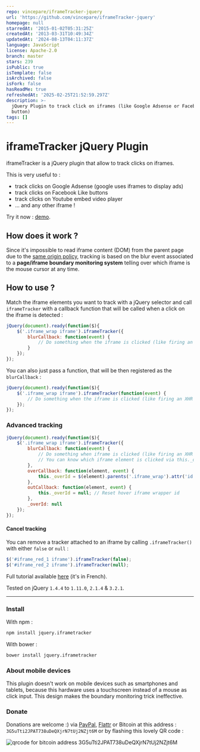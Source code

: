 ```yaml
---
repo: vincepare/iframeTracker-jquery
url: 'https://github.com/vincepare/iframeTracker-jquery'
homepage: null
starredAt: '2015-01-02T05:31:25Z'
createdAt: '2013-03-31T10:49:34Z'
updatedAt: '2024-08-13T04:11:37Z'
language: JavaScript
license: Apache-2.0
branch: master
stars: 239
isPublic: true
isTemplate: false
isArchived: false
isFork: false
hasReadMe: true
refreshedAt: '2025-02-25T21:52:59.297Z'
description: >-
  jQuery Plugin to track click on iframes (like Google Adsense or Facebook Like
  button)
tags: []
---
```


iframeTracker jQuery Plugin
===========================
iframeTracker is a jQuery plugin that allow to track clicks on iframes.

This is very useful to :

 - track clicks on Google Adsense (google uses iframes to display ads)
 - track clicks on Facebook Like buttons
 - track clicks on Youtube embed video player
 - ... and any other iframe !

Try it now : [demo](https://cdn.rawgit.com/vincepare/iframeTracker-jquery/master/demo/index.html).

How does it work ?
------------------
Since it's impossible to read iframe content (DOM) from the parent page due to the [same origin policy](http://en.wikipedia.org/wiki/Same-origin_policy), tracking is based on the blur event associated to a **page/iframe boundary monitoring system** telling over which iframe is the mouse cursor at any time.

How to use ?
------------
Match the iframe elements you want to track with a jQuery selector and call `iframeTracker` with a callback function that will be called when a click on the iframe is detected :

```javascript
jQuery(document).ready(function($){
	$('.iframe_wrap iframe').iframeTracker({
		blurCallback: function(event) {
			// Do something when the iframe is clicked (like firing an XHR request)
		}
	});
});
```

You can also just pass a function, that will be then registered as the `blurCallback` :

```javascript
jQuery(document).ready(function($){
	$('.iframe_wrap iframe').iframeTracker(function(event) {
		// Do something when the iframe is clicked (like firing an XHR request)
	});
});
```

### Advanced tracking

```javascript
jQuery(document).ready(function($){
	$('.iframe_wrap iframe').iframeTracker({
		blurCallback: function(event) {
			// Do something when iframe is clicked (like firing an XHR request)
			// You can know which iframe element is clicked via this._overId
		},
		overCallback: function(element, event) {
			this._overId = $(element).parents('.iframe_wrap').attr('id'); // Saving the iframe wrapper id
		},
		outCallback: function(element, event) {
			this._overId = null; // Reset hover iframe wrapper id
		},
		_overId: null
	});
});
```

#### Cancel tracking
You can remove a tracker attached to an iframe by calling `.iframeTracker()` with either `false` or `null` :
```javascript
$('#iframe_red_1 iframe').iframeTracker(false);
$('#iframe_red_2 iframe').iframeTracker(null);
```

Full tutorial available [here](http://www.finalclap.com/tuto/track-iframe-click-jquery-87/) (it's in French).

Tested on jQuery `1.4.4` to `1.11.0`, `2.1.4`  & `3.2.1`.

----------

### Install
With npm :
```bash
npm install jquery.iframetracker
```

With bower :
```bash
bower install jquery.iframetracker
```

### About mobile devices
This plugin doesn't work on mobile devices such as smartphones and tablets, because this hardware uses a touchscreen instead of a mouse as click input. This design makes the boundary monitoring trick ineffective.

### Donate
Donations are welcome :) via [PayPal](https://www.paypal.com/cgi-bin/webscr?cmd=_donations&business=YXDJFGF8GCGLA&item_name=Vincent%20Par%e9%20-%20www.finalclap.com&item_number=iframeTracker%2dgithub&currency_code=EUR&bn=PP%2dDonationsBF%3abtn_donateCC_LG%2egif%3aNonHosted), [Flattr](https://flattr.com/submit/auto?user_id=finalclap&url=https://github.com/vincepare/iframeTracker-jquery&title=iframeTracker%20jQuery%20Plugin&language=&tags=github&category=software) or Bitcoin at this address : `3G5uTti2JPAT738uDeQXjrN7tUj2NZjt6M` or by flashing this lovely QR code :

![qrcode for bitcoin address 3G5uTti2JPAT738uDeQXjrN7tUj2NZjt6M](https://vincepare.github.io/img/qrcode-bitcoin-3G5uTti2JPAT738uDeQXjrN7tUj2NZjt6M.png)
